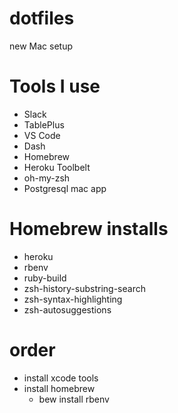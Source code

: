# dotfiles
new Mac setup

# Tools I use
- Slack
- TablePlus
- VS Code
- Dash
- Homebrew
- Heroku Toolbelt
- oh-my-zsh
- Postgresql mac app

# Homebrew installs
- heroku
- rbenv
- ruby-build
- zsh-history-substring-search
- zsh-syntax-highlighting
- zsh-autosuggestions

# order
- install xcode tools
- install homebrew
  - bew install rbenv
